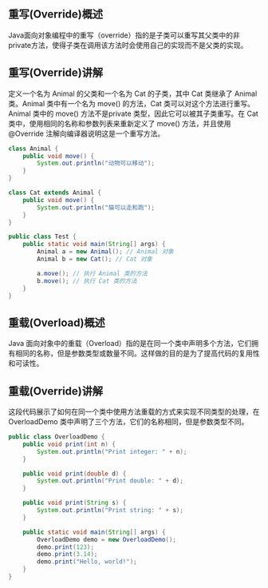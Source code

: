 ## 重写(Override)概述
Java面向对象编程中的重写（override）指的是子类可以重写其父类中的非private方法，使得子类在调用该方法时会使用自己的实现而不是父类的实现。
## 重写(Override)讲解
定义一个名为 Animal 的父类和一个名为 Cat 的子类，其中 Cat 类继承了 Animal 类。Animal 类中有一个名为 move() 的方法，Cat 类可以对这个方法进行重写。
Animal 类中的 move() 方法不是private 类型，因此它可以被其子类重写。在 Cat 类中，使用相同的名称和参数列表来重新定义了 move() 方法，并且使用 @Override 注解向编译器说明这是一个重写方法。
```java
class Animal {
    public void move() {
        System.out.println("动物可以移动");
    }
}

class Cat extends Animal {
    public void move() {
        System.out.println("猫可以走和跑");
    }
}
```
```java
public class Test {
    public static void main(String[] args) {
        Animal a = new Animal(); // Animal 对象
        Animal b = new Cat(); // Cat 对象

        a.move(); // 执行 Animal 类的方法
        b.move(); // 执行 Cat 类的方法
    }
}
```
## 重载(Overload)概述
Java 面向对象中的重载（Overload）指的是在同一个类中声明多个方法，它们拥有相同的名称，但是参数类型或数量不同。这样做的目的是为了提高代码的复用性和可读性。
## 重载(Override)讲解
这段代码展示了如何在同一个类中使用方法重载的方式来实现不同类型的处理，在 OverloadDemo 类中声明了三个方法，它们的名称相同，但是参数类型不同。
```java
public class OverloadDemo {
    public void print(int n) {
        System.out.println("Print integer: " + n);
    }

    public void print(double d) {
        System.out.println("Print double: " + d);
    }

    public void print(String s) {
        System.out.println("Print string: " + s);
    }

    public static void main(String[] args) {
        OverloadDemo demo = new OverloadDemo();
        demo.print(123);
        demo.print(3.14);
        demo.print("Hello, world!");
    }
}
```
